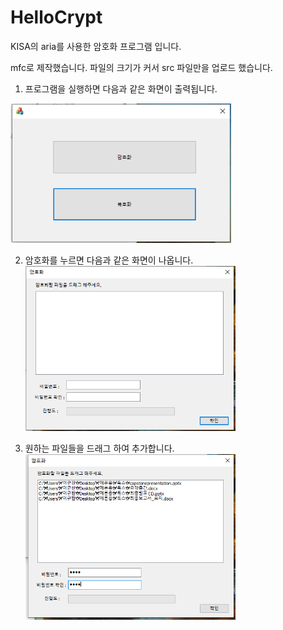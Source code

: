 # HelloCrypt
KISA의 aria를 사용한 암호화 프로그램 입니다.


mfc로 제작했습니다.
파일의 크기가 커서 src 파일만을 업로드 했습니다.
   
   
   
1. 프로그램을 실행하면 다음과 같은 화면이 출력됩니다.

<img src="./doc/캡처1.PNG" width="70%" height="50%" title="캡처1" alt="캡처1"></img>



2. 암호화를 누르면 다음과 같은 화면이 나옵니다.
<img src="./doc/캡처2.PNG" width="70%" height="50%" title="캡처2" alt="캡처2"></img>

3. 원하는 파일들을 드래그 하여 추가합니다.
<img src="./doc/캡처3.PNG" width="70%" height="50%" title="캡처3" alt="캡처3"></img>
